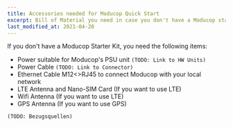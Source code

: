 ```yaml
---
title: Accessories needed for Moducop Quick Start 
excerpt: Bill of Material you need in case you don't have a Moducop starter kit
last_modified_at: 2021-04-20
---
```


If you don't have a Moducop Starter Kit, you need the following items:
* Power suitable for Moducop's PSU unit `(TODO: Link to HW Units)`
* Power Cable `(TODO: Link to Connector)`
* Ethernet Cable M12<>RJ45 to connect Moducop with your local network
* LTE Antenna and Nano-SIM Card (If you want to use LTE)
* Wifi Antenna (If you want to use LTE)
* GPS Antenna (If you want to use GPS)

`(TODO: Bezugsquellen)`
